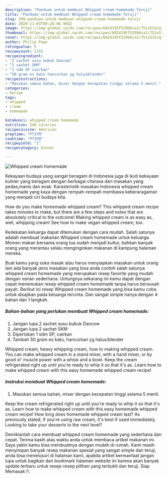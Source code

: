 ```yaml
---
description: "Panduan untuk membuat Whipped cream homemade Teruji"
title: "Panduan untuk membuat Whipped cream homemade Teruji"
slug: 209-panduan-untuk-membuat-whipped-cream-homemade-teruji
date: 2020-11-03T09:28:06.968Z
image: https://img-global.cpcdn.com/recipes/6824195f529b6ca1/751x532cq70/whipped-cream-homemade-foto-resep-utama.jpg
thumbnail: https://img-global.cpcdn.com/recipes/6824195f529b6ca1/751x532cq70/whipped-cream-homemade-foto-resep-utama.jpg
cover: https://img-global.cpcdn.com/recipes/6824195f529b6ca1/751x532cq70/whipped-cream-homemade-foto-resep-utama.jpg
author: Philip Pope
ratingvalue: 5
reviewcount: 1155
recipeingredient:
- "2 sachet susu bubuk Dancow"
- "2 sachet SKM"
- "1 sdm SP cairkan"
- "50 gram es batu hancurkan yg halusblender"
recipeinstructions:
- "Masukan semua bahan, mixer dengan kecepatan tinggi selama 5 menit."
categories:
- Recipe
tags:
- whipped
- cream
- homemade

katakunci: whipped cream homemade 
nutrition: 248 calories
recipecuisine: American
preptime: "PT37M"
cooktime: "PT33M"
recipeyield: "1"
recipecategory: Dinner

---
```



![Whipped cream homemade](https://img-global.cpcdn.com/recipes/6824195f529b6ca1/751x532cq70/whipped-cream-homemade-foto-resep-utama.jpg)

Kekayaan budaya yang sangat beragam di Indonesia juga di ikuti kekayaan kuliner yang beragam dengan berbagai citarasa dari masakan yang pedas,manis dan enak. Karasteristik masakan Indonesia whipped cream homemade yang kaya dengan rempah-rempah membawa keberaragaman yang menjadi ciri budaya kita.


How do you make homemade whipped cream? This whipped cream recipe takes minutes to make, but there are a few steps and notes that are absolutely critical to the outcome! Making whipped cream is as easy as, well, whipping cream! See how to make vegan whipped cream, too.

Kedekatan keluarga dapat ditemukan dengan cara mudah. Salah satunya adalah membuat makanan Whipped cream homemade untuk keluarga. Momen makan bersama orang tua sudah menjadi kultur, bahkan banyak orang yang merantau selalu menginginkan makanan di kampung halaman mereka.

Buat kamu yang suka masak atau harus menyiapkan masakan untuk orang lain ada banyak jenis masakan yang bisa anda contoh salah satunya whipped cream homemade yang merupakan resep favorite yang mudah dengan varian sederhana. Untungnya sekarang ini kamu dapat dengan cepat menemukan resep whipped cream homemade tanpa harus bersusah payah.
Berikut ini resep Whipped cream homemade yang bisa kamu coba untuk disajikan pada keluarga tercinta. Dan sangat simple hanya dengan 4 bahan dan 1 langkah.


<!--inarticleads1-->

##### Bahan-bahan yang perlukan membuat Whipped cream homemade:

1. Jangan lupa 2 sachet susu bubuk Dancow
1. Jangan lupa 2 sachet SKM
1. Diperlukan 1 sdm SP, cairkan
1. Tambah 50 gram es batu, hancurkan yg halus/blender


Whipped cream, heavy whipping cream, how to making whipped cream. You can make whipped cream in a stand mixer, with a hand mixer, or by good ol&#39; muscle power with a whisk and a bowl. Keep the cream refrigerated right up until you&#39;re ready to whip it so that it&#39;s as. Learn how to make whipped cream with this easy homemade whipped cream recipe! 

<!--inarticleads2-->

##### Instruksi membuat  Whipped cream homemade:

1. Masukan semua bahan, mixer dengan kecepatan tinggi selama 5 menit.


Keep the cream refrigerated right up until you&#39;re ready to whip it so that it&#39;s as. Learn how to make whipped cream with this easy homemade whipped cream recipe! How long does homemade whipped cream last? As previously stated, if you&#39;re using raw cream, it&#39;s best if used immediately. Looking to take your desserts to the next level? 

Demikianlah cara membuat whipped cream homemade yang sederhana dan cepat. Terima kasih atas waktu anda untuk membaca artikel makanan ini. Saya yakin kamu bisa membuatnya dengan mudah di rumah. Kami masih menyimpan banyak resep makanan spesial yang sangat simple dan teruji, anda bisa menelusuri di halaman kami, apabila artikel bermanfaat jangan lupa untuk bagikan dan bookmark halaman website ini karena akan banyak update terbaru untuk resep-resep pilihan yang terbukti dan teruji. Siap Memasak !!. 
